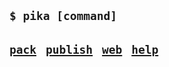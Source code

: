 ## `$ pika [command]`

## [`pack`](https://github.com/pikapkg/pack) &nbsp; [`publish`](https://github.com/sindresorhus/np) &nbsp; [`web`](https://github.com/pikapkg/web) &nbsp; [`help`](https://github.com/pikapkg/cli/blob/master/src/index.ts#L38-L53)

